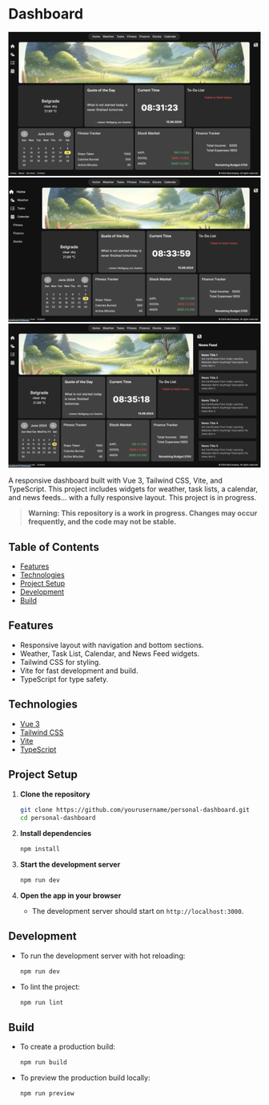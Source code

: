 # Dashboard

![Desktop.png](public/Desktop.png)
![Sidebar.png](public/Sidebar.png)
![News.png](public/News.png)

A responsive dashboard built with Vue 3, Tailwind CSS, Vite, and TypeScript. This project includes widgets for weather, task lists, a calendar, and news feeds... with a fully responsive layout.
This project is in progress.

> **Warning: This repository is a work in progress. Changes may occur frequently, and the code may not be stable.**

## Table of Contents

- [Features](#features)
- [Technologies](#technologies)
- [Project Setup](#project-setup)
- [Development](#development)
- [Build](#build)

## Features

- Responsive layout with navigation and bottom sections.
- Weather, Task List, Calendar, and News Feed widgets.
- Tailwind CSS for styling.
- Vite for fast development and build.
- TypeScript for type safety.

## Technologies

- [Vue 3](https://vuejs.org/)
- [Tailwind CSS](https://tailwindcss.com/)
- [Vite](https://vitejs.dev/)
- [TypeScript](https://www.typescriptlang.org/)

## Project Setup

1. **Clone the repository**
   ```bash
   git clone https://github.com/yourusername/personal-dashboard.git
   cd personal-dashboard
   ```

2. **Install dependencies**
   ```bash
   npm install
   ```

3. **Start the development server**
   ```bash
   npm run dev
   ```

4. **Open the app in your browser**
    - The development server should start on `http://localhost:3000`.

## Development

- To run the development server with hot reloading:
  ```bash
  npm run dev
  ```

- To lint the project:
  ```bash
  npm run lint
  ```

## Build

- To create a production build:
  ```bash
  npm run build
  ```

- To preview the production build locally:
  ```bash
  npm run preview
  ```
